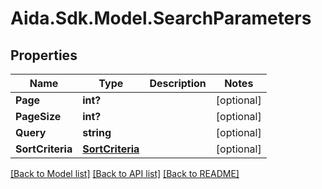 # Aida.Sdk.Model.SearchParameters

## Properties

Name | Type | Description | Notes
------------ | ------------- | ------------- | -------------
**Page** | **int?** |  | [optional] 
**PageSize** | **int?** |  | [optional] 
**Query** | **string** |  | [optional] 
**SortCriteria** | [**SortCriteria**](SortCriteria.md) |  | [optional] 

[[Back to Model list]](../README.md#documentation-for-models) [[Back to API list]](../README.md#documentation-for-api-endpoints) [[Back to README]](../README.md)

